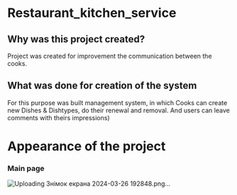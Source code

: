 ﻿# Restaurant_kitchen_service
## Why was this project created?
Project was created for improvement the communication between the cooks.
## What was done for creation of the system
For this purpose was built management system, in which Cooks can create new Dishes & Dishtypes, do their renewal and removal. And users can leave comments with theirs impressions)
# Appearance of the project
### Main page
![Uploading Знімок екрана 2024-03-26 192848.png…]()
